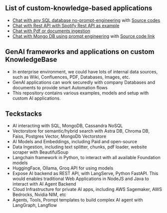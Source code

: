 ## List of custom-knowledge-based applications

-   [Chat with any SQL database no-prompt-engineering](https://10-chat-groq-with-sql.streamlit.app/) with [Source codes](./langchain/10-Chat-SQL/app.py)
-   [Chat with Rest API with Spotify Rest API as example](./langchain/14-Chat-Rest-API/openapi.ipynb)
-   [Chat with Pdf or documents ingestion](./langchain/8-RAG-PDF-Conversation-History/)
-   [Chat with Mongo DB using prompt engineering](https://11-chat-with-mongo-db.streamlit.app/) with [Source code link](./langchain/11-Chat-MongoDB/)

## GenAI frameworks and applications on custom KnowledgeBase

-   In enterprise environment, we could have lots of internal data sources, such as Wiki, Confluences, PDF, Databases, Images, etc.
-   GenAI applications can work securedly with company Databases and documents to provide smart Automation flows
-   This repository contains various examples, models and setup with custom AI applications.

## Teckstacks

-   AI interacting with SQL, MongoDB, Cassandra NoSQL
-   Vectorstore for semantic/hybrid search with Astra DB, Chroma DB, Faiss, Postgres Vector, MongoDb Vectorstore
-   AI Models and Embeddings, including Paid and open-source
-   Data Ingestion, including text splitter, chunks, pdf loader, website scraper with BeautifulSoup
-   Langchain framework in Python, to interact with all available Foundation models
-   HuggingFace, Ollama, Groq API for using models
-   Expose AI backend as REST API, with LangServe, Python FastAPI. This would enables traditional Web Applications in NodeJS and Java to interact with AI Agent Backend
-   Cloud Infrastructure for private AI apps, including AWS Sagemaker, AWS Bedrocks, Nvidia NIM, etc
-   Agents, Tools, Prompt templates to build complex AI agent with LangGraph, Langflow
